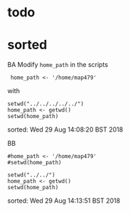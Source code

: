 

# todo


# sorted 




BA
Modify `home_path` in the scripts
```
 home_path <- '/home/map479'
```
with
```
setwd("../../../../../")
home_path <- getwd()
setwd(home_path)
```

sorted: Wed 29 Aug 14:08:20 BST 2018



BB
```
#home_path <- '/home/map479'
#setwd(home_path)

setwd("../../")
home_path <- getwd()
setwd(home_path)
```


sorted: Wed 29 Aug 14:13:51 BST 2018


